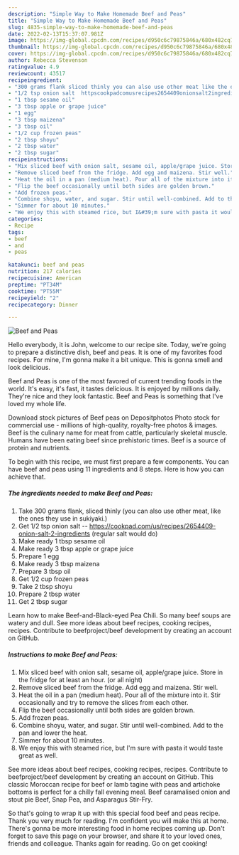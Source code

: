 ```yaml
---
description: "Simple Way to Make Homemade Beef and Peas"
title: "Simple Way to Make Homemade Beef and Peas"
slug: 4835-simple-way-to-make-homemade-beef-and-peas
date: 2022-02-13T15:37:07.981Z
image: https://img-global.cpcdn.com/recipes/d950c6c79875846a/680x482cq70/beef-and-peas-recipe-main-photo.jpg
thumbnail: https://img-global.cpcdn.com/recipes/d950c6c79875846a/680x482cq70/beef-and-peas-recipe-main-photo.jpg
cover: https://img-global.cpcdn.com/recipes/d950c6c79875846a/680x482cq70/beef-and-peas-recipe-main-photo.jpg
author: Rebecca Stevenson
ratingvalue: 4.9
reviewcount: 43517
recipeingredient:
- "300 grams flank sliced thinly you can also use other meat like the ones they use in sukiyaki"
- "1/2 tsp onion salt  httpscookpadcomusrecipes2654409onionsalt2ingredients regular salt would do"
- "1 tbsp sesame oil"
- "3 tbsp apple or grape juice"
- "1 egg"
- "3 tbsp maizena"
- "3 tbsp oil"
- "1/2 cup frozen peas"
- "2 tbsp shoyu"
- "2 tbsp water"
- "2 tbsp sugar"
recipeinstructions:
- "Mix sliced beef with onion salt, sesame oil, apple/grape juice. Store in the fridge for at least an hour. (or all night)"
- "Remove sliced beef from the fridge. Add egg and maizena. Stir well."
- "Heat the oil in a pan (medium heat). Pour all of the mixture into it. Stir occasionally and try to remove the slices from each other."
- "Flip the beef occasionally until both sides are golden brown."
- "Add frozen peas."
- "Combine shoyu, water, and sugar. Stir until well-combined. Add to the pan and lower the heat."
- "Simmer for about 10 minutes."
- "We enjoy this with steamed rice, but I&#39;m sure with pasta it would taste great as well."
categories:
- Recipe
tags:
- beef
- and
- peas

katakunci: beef and peas 
nutrition: 217 calories
recipecuisine: American
preptime: "PT34M"
cooktime: "PT55M"
recipeyield: "2"
recipecategory: Dinner

---
```



![Beef and Peas](https://img-global.cpcdn.com/recipes/d950c6c79875846a/680x482cq70/beef-and-peas-recipe-main-photo.jpg)

Hello everybody, it is John, welcome to our recipe site. Today, we're going to prepare a distinctive dish, beef and peas. It is one of my favorites food recipes. For mine, I'm gonna make it a bit unique. This is gonna smell and look delicious.

Beef and Peas is one of the most favored of current trending foods in the world. It's easy, it's fast, it tastes delicious. It is enjoyed by millions daily. They're nice and they look fantastic. Beef and Peas is something that I've loved my whole life.

Download stock pictures of Beef peas on Depositphotos Photo stock for commercial use - millions of high-quality, royalty-free photos &amp; images. Beef is the culinary name for meat from cattle, particularly skeletal muscle. Humans have been eating beef since prehistoric times. Beef is a source of protein and nutrients.


To begin with this recipe, we must first prepare a few components. You can have beef and peas using 11 ingredients and 8 steps. Here is how you can achieve that.

<!--inarticleads1-->

##### The ingredients needed to make Beef and Peas:

1. Take 300 grams flank, sliced thinly (you can also use other meat, like the ones they use in sukiyaki.)
1. Get 1/2 tsp onion salt -- https://cookpad.com/us/recipes/2654409-onion-salt-2-ingredients (regular salt would do)
1. Make ready 1 tbsp sesame oil
1. Make ready 3 tbsp apple or grape juice
1. Prepare 1 egg
1. Make ready 3 tbsp maizena
1. Prepare 3 tbsp oil
1. Get 1/2 cup frozen peas
1. Take 2 tbsp shoyu
1. Prepare 2 tbsp water
1. Get 2 tbsp sugar


Learn how to make Beef-and-Black-eyed Pea Chili. So many beef soups are watery and dull. See more ideas about beef recipes, cooking recipes, recipes. Contribute to beefproject/beef development by creating an account on GitHub. 

<!--inarticleads2-->

##### Instructions to make Beef and Peas:

1. Mix sliced beef with onion salt, sesame oil, apple/grape juice. Store in the fridge for at least an hour. (or all night)
1. Remove sliced beef from the fridge. Add egg and maizena. Stir well.
1. Heat the oil in a pan (medium heat). Pour all of the mixture into it. Stir occasionally and try to remove the slices from each other.
1. Flip the beef occasionally until both sides are golden brown.
1. Add frozen peas.
1. Combine shoyu, water, and sugar. Stir until well-combined. Add to the pan and lower the heat.
1. Simmer for about 10 minutes.
1. We enjoy this with steamed rice, but I&#39;m sure with pasta it would taste great as well.


See more ideas about beef recipes, cooking recipes, recipes. Contribute to beefproject/beef development by creating an account on GitHub. This classic Moroccan recipe for beef or lamb tagine with peas and artichoke bottoms is perfect for a chilly fall evening meal. Beef caramalised onion and stout pie Beef, Snap Pea, and Asparagus Stir-Fry. 

So that's going to wrap it up with this special food beef and peas recipe. Thank you very much for reading. I'm confident you will make this at home. There's gonna be more interesting food in home recipes coming up. Don't forget to save this page on your browser, and share it to your loved ones, friends and colleague. Thanks again for reading. Go on get cooking!
